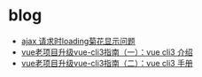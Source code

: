 # blog
- [ajax 请求时loading菊花显示问题](https://github.com/codeDebugTest/blog/blob/master/docs/ajaxLoading.md)
- [vue老项目升级vue-cli3指南（一）：vue cli3 介绍](https://github.com/codeDebugTest/blog/blob/master/docs/vue-cli3-introduce.md)
- [vue老项目升级vue-cli3指南（二）：vue cli3 手册](https://github.com/codeDebugTest/blog/blob/master/docs/vue-cli3-upgrade.md)

